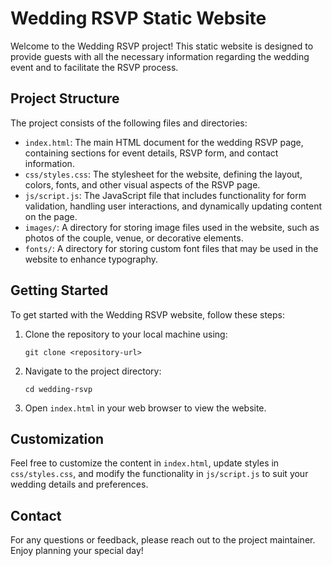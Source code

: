 # Wedding RSVP Static Website

Welcome to the Wedding RSVP project! This static website is designed to provide guests with all the necessary information regarding the wedding event and to facilitate the RSVP process.

## Project Structure

The project consists of the following files and directories:

- `index.html`: The main HTML document for the wedding RSVP page, containing sections for event details, RSVP form, and contact information.
- `css/styles.css`: The stylesheet for the website, defining the layout, colors, fonts, and other visual aspects of the RSVP page.
- `js/script.js`: The JavaScript file that includes functionality for form validation, handling user interactions, and dynamically updating content on the page.
- `images/`: A directory for storing image files used in the website, such as photos of the couple, venue, or decorative elements.
- `fonts/`: A directory for storing custom font files that may be used in the website to enhance typography.

## Getting Started

To get started with the Wedding RSVP website, follow these steps:

1. Clone the repository to your local machine using:
   ```
   git clone <repository-url>
   ```

2. Navigate to the project directory:
   ```
   cd wedding-rsvp
   ```

3. Open `index.html` in your web browser to view the website.

## Customization

Feel free to customize the content in `index.html`, update styles in `css/styles.css`, and modify the functionality in `js/script.js` to suit your wedding details and preferences.

## Contact

For any questions or feedback, please reach out to the project maintainer. Enjoy planning your special day!